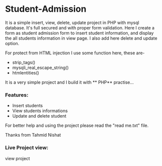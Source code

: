 # Student-Admission
It is a simple insert, view, delete, update project in PHP with mysql database. It's full secured and with proper form validation. Here I create a form as student admission form to insert student information, and display the all students information in view page. I also add here delete and update option.

For protect from HTML injection I use some function here, these are-
- strip_tags()
- mysqli_real_escape_string()
- htmlentities()

It is a very simple project and I build it with ** PHP** practise...
### Features:
- Insert students
- View students informations
- Update and delete student

For better help and using the project please read the "read me.txt" file.

Thanks from Tahmid Nishat

### Live Project view:

view project
